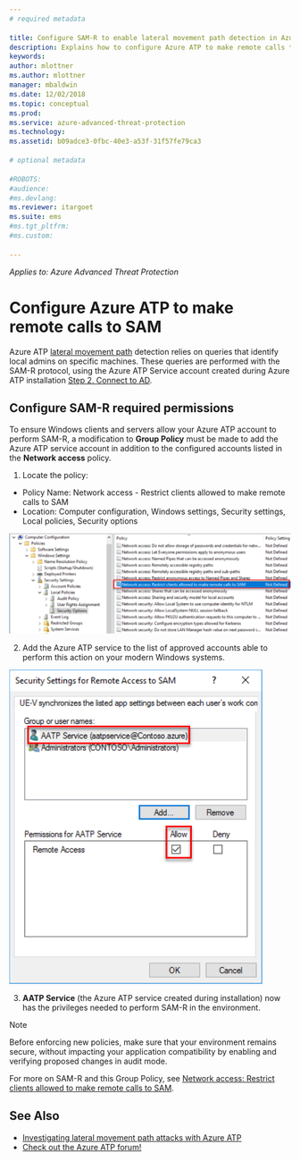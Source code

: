 ```yaml
---
# required metadata

title: Configure SAM-R to enable lateral movement path detection in Azure ATP | Microsoft Docs
description: Explains how to configure Azure ATP to make remote calls to SAM
keywords:
author: mlottner
ms.author: mlottner
manager: mbaldwin
ms.date: 12/02/2018
ms.topic: conceptual
ms.prod:
ms.service: azure-advanced-threat-protection
ms.technology:
ms.assetid: b09adce3-0fbc-40e3-a53f-31f57fe79ca3

# optional metadata

#ROBOTS:
#audience:
#ms.devlang:
ms.reviewer: itargoet
ms.suite: ems
#ms.tgt_pltfrm:
#ms.custom:

---
```


*Applies to: Azure Advanced Threat Protection*

# Configure Azure ATP to make remote calls to SAM
Azure ATP [lateral movement path](use-case-lateral-movement-path.md) detection relies on queries that identify local admins on specific machines. These queries are performed with the SAM-R protocol, using the Azure ATP Service account created during Azure ATP installation  [Step 2. Connect to AD](install-atp-step2.md).

## Configure SAM-R required permissions
To ensure Windows clients and servers allow your Azure ATP account to perform SAM-R, a modification to **Group Policy** must be made to add the Azure ATP service account in addition to the configured accounts listed in the **Network access** policy.

1. Locate the policy:

 - Policy Name:	Network access - Restrict clients allowed to make remote calls to SAM
 - Location: Computer configuration, Windows settings, Security settings, Local policies, Security options
  
  ![Locate the policy](./media/samr-policy-location.png)

2. Add the Azure ATP service to the list of approved accounts able to perform this action on your modern Windows systems.
 
  ![Add the service](./media/samr-add-service.png)

3. **AATP Service** (the Azure ATP service created during installation) now has the privileges needed to perform SAM-R in the environment.

> [!NOTE]
> Before enforcing new policies, make sure that your environment remains secure, without impacting your application compatibility by enabling and verifying proposed changes in audit mode.

For more on SAM-R and this Group Policy, see [Network access: Restrict clients allowed to make remote calls to SAM](https://docs.microsoft.com/windows/security/threat-protection/security-policy-settings/network-access-restrict-clients-allowed-to-make-remote-sam-calls).



## See Also
- [Investigating lateral movement path attacks with Azure ATP](use-case-lateral-movement-path.md)
- [Check out the Azure ATP forum!](https://aka.ms/azureatpcommunity)